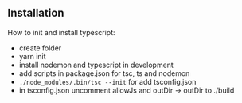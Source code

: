 ## Installation
How to init and install typescript:
- create folder
- yarn init
- install nodemon and typescript in development
- add scripts in package.json for tsc, ts and nodemon
- `./node_modules/.bin/tsc --init` for add tsconfig.json
- in tsconfig.json uncomment allowJs and outDir -> outDir to ./build